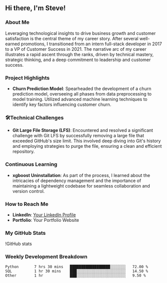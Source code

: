 ## Hi there, I'm Steve!

### About Me
Leveraging technological insights to drive business growth and customer satisfaction is the central theme of my career story. After several well-earned promotions, I transitioned from an intern full-stack developer in 2017 to a VP of Customer Success in 2021. The narrative arc of my career illustrates a rapid ascent through the ranks, driven by technical mastery, strategic thinking, and a deep commitment to leadership and customer success.

### Project Highlights
- **Churn Prediction Model**: Spearheaded the development of a churn prediction model, overseeing all phases from data preprocessing to model training. Utilized advanced machine learning techniques to identify key factors influencing customer churn.

### 🛠Technical Challenges
- **Git Large File Storage (LFS)**: Encountered and resolved a significant challenge with Git LFS by successfully removing a large file that exceeded GitHub's size limit. This involved deep diving into Git's history and employing strategies to purge the file, ensuring a clean and efficient repository.

### Continuous Learning
- **xgboost Uninstallation**: As part of the process, I learned about the intricacies of dependency management and the importance of maintaining a lightweight codebase for seamless collaboration and version control.

### How to Reach Me
- **LinkedIn**: [Your LinkedIn Profile](https://www.linkedin.com/in/)
- **Portfolio**: Your Portfolio Website

### My GitHub Stats
!GitHub stats

### Weekly Development Breakdown
<!--START_SECTION:waka-->
```text
Python       7 hrs 30 mins   ██████████████████░░░░░░░   72.00 %
SQL          1 hr 30 mins    ███░░░░░░░░░░░░░░░░░░░░░░   14.50 %
Other        1 hr            ███░░░░░░░░░░░░░░░░░░░░░░   9.50 %
